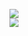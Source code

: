 [![](https://img.shields.io/badge/Made%20With-Github%20Spray-lightgrey.svg?style=for-the-badge&logo=github)](https://github.com/Annihil/github-spray#27279)  
[![](https://i.imgur.com/2DrTn0Z.gif)](https://github.com/Annihil/github-spray)